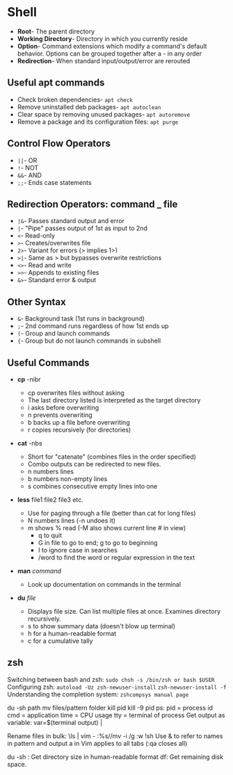 # Shell

* **Root**- The parent directory
* **Working Directory**- Directory in which you currently reside
* **Option**- Command extensions which modify a command's default behavior. Options can be grouped together after a - in any order
* **Redirection**- When standard input/output/error are rerouted

## Useful apt commands

* Check broken dependencies- `apt check`
* Remove uninstalled deb packages- `apt autoclean`
* Clear space by removing unused packages- `apt autoremove`
* Remove a package and its configuration files: `apt purge`

## Control Flow Operators

* `||`- OR
* `!`- NOT
* `&&`- AND
* `;;`- Ends case statements

## Redirection Operators: command _ file

* `|&`- Passes standard output and error
* `|`- "Pipe" passes output of 1st as input to 2nd
* `<`- Read-only
* `>`- Creates/overwrites file
* `2>`- Variant for errors (> implies 1>)
* `>|`- Same as > but bypasses overwrite restrictions
* `<>`- Read and write
* `>>`- Appends to existing files
* `&>`- Standard error & output

## Other Syntax

* `&`- Background task (1st runs in background)
* `;`- 2nd command runs regardless of how 1st ends up
* `(`- Group and launch commands
* `{`- Group but do not launch commands in subshell

## Useful Commands

* **cp** -nibr
  * cp overwrites files without asking
  * The last directory listed is interpreted as the target directory
  * i asks before overwriting
  * n prevents overwriting
  * b backs up a file before overwriting
  * r copies recursively (for directories)
* **cat** -nbs
  * Short for "catenate" (combines files in the order specified)
  * Combo outputs can be redirected to new files.
  * n numbers lines
  * b numbers non-empty lines
  * s combines consecutive empty lines into one

* **less** file1 file2 file3 etc.
  * Use for paging through a file (better than cat for long files)
  * N numbers lines (-n undoes it)
  * m shows % read (-M also shows current line # in view)
    * q to quit
    * G in file to go to end; g to go to beginning
    * I to ignore case in searches
    * /word to find the word or regular expression in the text

* **man** _command_
  * Look up documentation on commands in the terminal

* **du** _file_
  * Displays file size. Can list multiple files at once. Examines directory recursively.
  * s to show summary data (doesn't blow up terminal)
  * h for a human-readable format
  * c for a cumulative tally

## zsh

Switching between bash and zsh: `sudo chsh -s /bin/zsh or bash $USER`
Configuring zsh: `autoload -Uz zsh-newuser-install`
`zsh-newuser-install -f`
Understanding the completion system: `zshcompsys manual page`

du -sh path
mv files/pattern folder
kill pid
kill -9 pid
ps: pid = process id
cmd = application
time = CPU usage
tty = terminal of process
Get output as variable: var=$(terminal output) | <command>

Rename files in bulk:
\ls | vim -
:%s/<names>/mv -i <pattern> <output>/g
:w !sh
Use & to refer to names in pattern and output
a in Vim applies to all tabs (:qa closes all)

du -sh <path>: Get directory size in human-readable format
df: Get remaining disk space.

